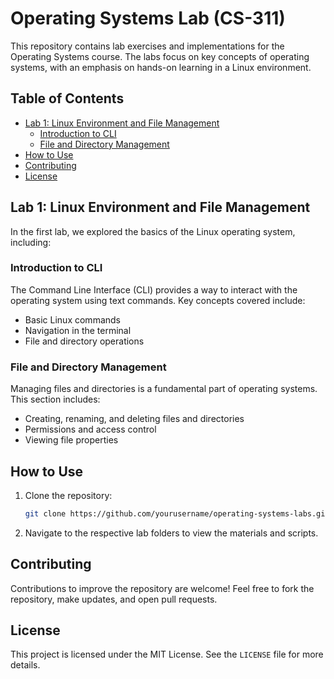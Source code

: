 # Operating Systems Lab (CS-311)

This repository contains lab exercises and implementations for the Operating Systems course. The labs focus on key concepts of operating systems, with an emphasis on hands-on learning in a Linux environment.

## Table of Contents
- [Lab 1: Linux Environment and File Management](#lab-1-linux-environment-and-file-management)
  - [Introduction to CLI](#introduction-to-cli)
  - [File and Directory Management](#file-and-directory-management)
- [How to Use](#how-to-use)
- [Contributing](#contributing)
- [License](#license)

## Lab 1: Linux Environment and File Management

In the first lab, we explored the basics of the Linux operating system, including:

### Introduction to CLI
The Command Line Interface (CLI) provides a way to interact with the operating system using text commands. Key concepts covered include:
- Basic Linux commands
- Navigation in the terminal
- File and directory operations

### File and Directory Management
Managing files and directories is a fundamental part of operating systems. This section includes:
- Creating, renaming, and deleting files and directories
- Permissions and access control
- Viewing file properties

## How to Use

1. Clone the repository:
    ```bash
    git clone https://github.com/yourusername/operating-systems-labs.git
    ```
2. Navigate to the respective lab folders to view the materials and scripts.

## Contributing
Contributions to improve the repository are welcome! Feel free to fork the repository, make updates, and open pull requests.

## License
This project is licensed under the MIT License. See the `LICENSE` file for more details.
